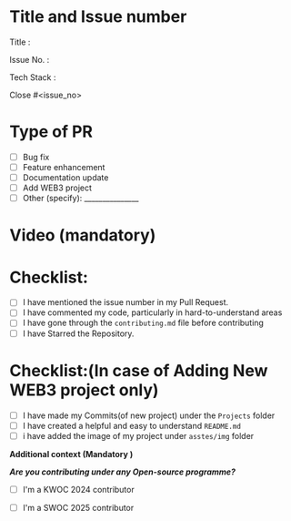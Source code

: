 # Title and Issue number 
<!-- Please make sure issue number is mention in Pull Request else PR will not be merged. -->
Title :

Issue No. :

Tech Stack : 

Close #<issue_no>
<!-- Example Close #244  -->
<!-- Replace `issue_no` with the issue number which is fixed in this PR -->

# Type of PR

- [ ] Bug fix
- [ ] Feature enhancement
- [ ] Documentation update
- [ ] Add WEB3 project
- [ ] Other (specify): _______________

# Video (mandatory)
<!--Please try to attach the working video of your new deployed project here -->


# Checklist:

- [ ] I have mentioned the issue number in my Pull Request.
- [ ] I have commented my code, particularly in hard-to-understand areas
- [ ] I have gone through the  `contributing.md` file before contributing
- [ ] I have Starred the Repository.

<!-- [X] - put a cross/X inside [] to check the box -->

# Checklist:(In case of Adding New WEB3 project only)

- [ ] I have made my Commits(of new project) under the  `Projects` folder
- [ ] I have created a helpful and easy to understand `README.md`
- [ ] i have added the image of my project under `asstes/img` folder

<!-- [X] - put a cross/X inside [] to check the box -->

**Additional context (Mandatory )**

***Are you contributing under any Open-source programme?***
<!--Mention it here-->
- [ ] I'm a KWOC 2024 contributor
- [ ] I'm a SWOC 2025 contributor




